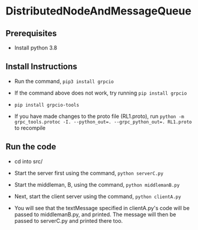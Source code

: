 # DistributedNodeAndMessageQueue

## Prerequisites
 
* Install python 3.8

## Install Instructions

* Run the command, `pip3 install grpcio`

* If the command above does not work, try running `pip install grpcio`

* `pip install grpcio-tools`

* If you have made changes to the proto file (RL1.proto), run `python -m grpc_tools.protoc -I. --python_out=. --grpc_python_out=. RL1.proto` to recompile

## Run the code

* cd into src/

* Start the server first using the command, `python serverC.py`

* Start the middleman, B, using the command, `python middlemanB.py`

* Next, start the client server using the command, `python clientA.py`

* You will see that the textMessage specified in clientA.py's code will be passed to middlemanB.py, and printed. The message will then be passed to serverC.py and printed there too.
